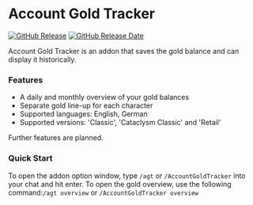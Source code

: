 # Account Gold Tracker

[![GitHub Release](https://img.shields.io/github/v/release/diomsg-code/AccountGoldTracker?logo=github&cacheSeconds=600)](https://github.com/diomsg-code/AccountGoldTracker/releases)
[![GitHub Release Date](https://img.shields.io/github/release-date/diomsg-code/AccountGoldTracker?logo=github&cacheSeconds=600)](https://github.com/diomsg-code/AccountGoldTracker/releases)

Account Gold Tracker is an addon that saves the gold balance and can display it historically.

### Features

*   A daily and monthly overview of your gold balances
*   Separate gold line-up for each character
*   Supported languages: English, German
*   Supported versions: 'Classic', 'Cataclysm Classic' and 'Retail'

Further features are planned.

### Quick Start

To open the addon option window, type `/agt` or `/AccountGoldTracker` into your chat and hit enter. To open the gold overview, use the following command:`/agt overview` or `/AccountGoldTracker overview`